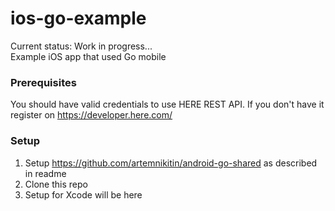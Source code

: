 # ios-go-example
Current status: Work in progress...   
Example iOS app that used Go mobile

### Prerequisites
You should have valid credentials to use HERE REST API. If you don't have it register on https://developer.here.com/

### Setup
1. Setup https://github.com/artemnikitin/android-go-shared as described in readme
2. Clone this repo  
3. Setup for Xcode will be here
